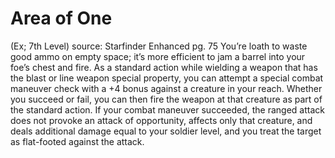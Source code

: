 # Area of One 
(Ex; 7th Level)
source: Starfinder Enhanced pg. 75
You’re loath to waste good ammo on empty space; it’s more efficient to jam a barrel into your foe’s chest and fire. As a standard action while wielding a weapon that has the blast or line weapon special property, you can attempt a special combat maneuver check with a +4 bonus against a creature in your reach. Whether you succeed or fail, you can then fire the weapon at that creature as part of the standard action. If your combat maneuver succeeded, the ranged attack does not provoke an attack of opportunity, affects only that creature, and deals additional damage equal to your soldier level, and you treat the target as flat-footed against the attack.

